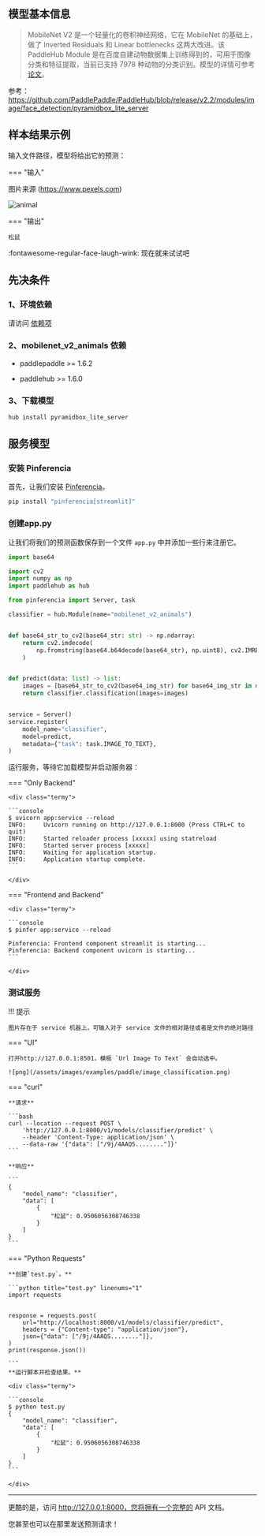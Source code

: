 

## 模型基本信息

> MobileNet V2 是一个轻量化的卷积神经网络，它在 MobileNet 的基础上，做了 Inverted Residuals 和 Linear bottlenecks 这两大改进。该 PaddleHub Module 是在百度自建动物数据集上训练得到的，可用于图像分类和特征提取，当前已支持 7978 种动物的分类识别。模型的详情可参考[论文](https://arxiv.org/pdf/1801.04381.pdf)。

参考：https://github.com/PaddlePaddle/PaddleHub/blob/release/v2.2/modules/image/face_detection/pyramidbox_lite_server


## 样本结果示例

输入文件路径，模型将给出它的预测：

=== "输入"

图片来源 (https://www.pexels.com)

![animal](/assets/images/examples/paddle/animal.jpg)

=== "输出"

`松鼠`

:fontawesome-regular-face-laugh-wink: 现在就来试试吧

## 先决条件

### 1、环境依赖

请访问 [依赖项](../../../dependencies/)

### 2、mobilenet_v2_animals 依赖

  - paddlepaddle >= 1.6.2

  - paddlehub >= 1.6.0


### 3、下载模型

```bash
hub install pyramidbox_lite_server
```

## 服务模型

### 安装 Pinferencia

首先，让我们安装 [Pinferencia](https://github.com/underneathall/pinferencia)。

```bash
pip install "pinferencia[streamlit]"
```

### 创建app.py

让我们将我们的预测函数保存到一个文件 `app.py` 中并添加一些行来注册它。

```python title="app.py" linenums="1"
import base64

import cv2
import numpy as np
import paddlehub as hub

from pinferencia import Server, task

classifier = hub.Module(name="mobilenet_v2_animals")


def base64_str_to_cv2(base64_str: str) -> np.ndarray:
    return cv2.imdecode(
        np.fromstring(base64.b64decode(base64_str), np.uint8), cv2.IMREAD_COLOR
    )


def predict(data: list) -> list:
    images = [base64_str_to_cv2(base64_img_str) for base64_img_str in data]
    return classifier.classification(images=images)


service = Server()
service.register(
    model_name="classifier",
    model=predict,
    metadata={"task": task.IMAGE_TO_TEXT},
)


```

运行服务，等待它加载模型并启动服务器：

=== "Only Backend"

    <div class="termy">

    ```console
    $ uvicorn app:service --reload
    INFO:     Uvicorn running on http://127.0.0.1:8000 (Press CTRL+C to quit)
    INFO:     Started reloader process [xxxxx] using statreload
    INFO:     Started server process [xxxxx]
    INFO:     Waiting for application startup.
    INFO:     Application startup complete.
    ```

    </div>

=== "Frontend and Backend"

    <div class="termy">

    ```console
    $ pinfer app:service --reload

    Pinferencia: Frontend component streamlit is starting...
    Pinferencia: Backend component uvicorn is starting...
    ```

    </div>

### 测试服务

!!! 提示

    图片存在于 service 机器上，可输入对于 service 文件的相对路径或者是文件的绝对路径

=== "UI"

    打开http://127.0.0.1:8501，模板 `Url Image To Text` 会自动选中。

    ![png](/assets/images/examples/paddle/image_classification.png)

=== "curl"

    **请求**

    ```bash
    curl --location --request POST \
        'http://127.0.0.1:8000/v1/models/classifier/predict' \
        --header 'Content-Type: application/json' \
        --data-raw '{"data": ["/9j/4AAQS........"]}'
    ```

    **响应**

    ```
    {
        "model_name": "classifier",
        "data": [
            {
                "松鼠": 0.9506056308746338
            }
        ]
    }
    ```

=== "Python Requests"

    **创建`test.py`。**

    ```python title="test.py" linenums="1"
    import requests


    response = requests.post(
        url="http://localhost:8000/v1/models/classifier/predict",
        headers = {"Content-type": "application/json"},
        json={"data": ["/9j/4AAQS........"]},
    )
    print(response.json())

    ```
    **运行脚本并检查结果。**

    <div class="termy">

    ```console
    $ python test.py
    {
        "model_name": "classifier",
        "data": [
            {
                "松鼠": 0.9506056308746338
            }
        ]
    }
    ```

    </div>

---

更酷的是，访问 http://127.0.0.1:8000，您将拥有一个完整的 API 文档。

您甚至也可以在那里发送预测请求！

